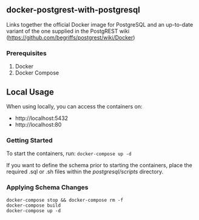 docker-postgrest-with-postgresql
--------------------------------

Links together the official Docker image for PostgreSQL and an
up-to-date variant of the one supplied in the PostgREST wiki
(https://github.com/begriffs/postgrest/wiki/Docker)

### Prerequisites

1. Docker
2. Docker Compose

## Local Usage

When using locally, you can access the containers on:
- http://localhost:5432
- http://localhost:80

### Getting Started

To start the containers, run: ```docker-compose up -d```

If you want to define the schema prior to starting the containers,
place the required .sql or .sh files within the _postgresql/scripts_
directory.

### Applying Schema Changes

```
docker-compose stop && docker-compose rm -f
docker-compose build
docker-compose up -d
```

